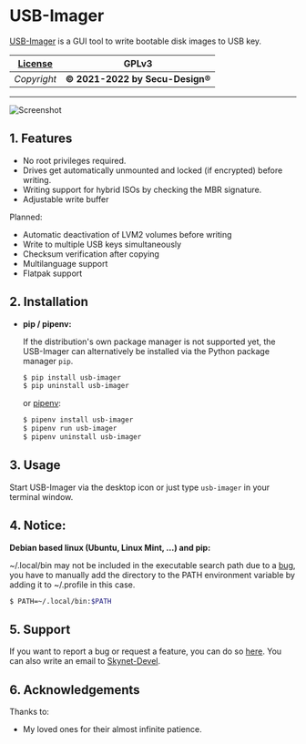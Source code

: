 # USB-Imager

[USB-Imager] is a GUI tool to write bootable disk images to USB key.

|[License]   | GPLv3
|--------    | --------
|*Copyright* | **&copy; 2021-2022 by Secu-Design&reg;**
- - - - - - -

![Screenshot]


## 1. Features

- No root privileges required.
- Drives get automatically unmounted and locked (if encrypted) before writing.
- Writing support for hybrid ISOs by checking the MBR signature.
- Adjustable write buffer

Planned:

- Automatic deactivation of LVM2 volumes before writing
- Write to multiple USB keys simultaneously
- Checksum verification after copying
- Multilanguage support
- Flatpak support


## 2. Installation

- **pip / pipenv:**

    If the distribution's own package manager is not supported yet, the USB-Imager can alternatively be installed via the Python package manager `pip`.

    ```bash
    $ pip install usb-imager
    $ pip uninstall usb-imager
    ```

    or [pipenv]:

    ```bash
    $ pipenv install usb-imager
    $ pipenv run usb-imager
    $ pipenv uninstall usb-imager
    ```


## 3. Usage

Start USB-Imager via the desktop icon or just type `usb-imager` in your terminal window.


## 4. Notice:

**Debian based linux (Ubuntu, Linux Mint, ...) and pip:**

~/.local/bin may not be included in the executable search path due to a [bug], you have to manually add the directory to the PATH environment variable by adding it to ~/.profile in this case.

```bash
$ PATH=~/.local/bin:$PATH
```


## 5. Support

If you want to report a bug or request a feature, you can do so [here].
You can also write an email to [Skynet-Devel].

## 6. Acknowledgements

Thanks to:

- My loved ones for their almost infinite patience.



[USB-Imager]: https://pypi.org/project/usb-imager/
[License]: https://www.gnu.org/licenses/gpl-3.0-standalone.html
[Screenshot]: https://gitlab.com/skynet-devel/usb-imager/-/raw/master/Screenshot.webp
[Skynet-Devel]: mailto:skynet-devel@secure.mailbox.org

[pipenv]: https://pypi.org/project/pipenv/
[here]: https://gitlab.com/skynet-devel/usb-imager/issues

[bug]: https://bugs.debian.org/cgi-bin/bugreport.cgi?bug=820856
